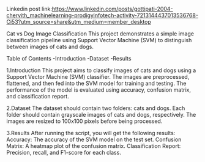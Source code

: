 Linkedin post link:https://www.linkedin.com/posts/gottipati-2004-chervith_machinelearning-prodigyinfotech-activity-7213144437013536768-Ci53?utm_source=share&utm_medium=member_desktop

Cat vs Dog Image Classification
This project demonstrates a simple image classification pipeline using Support Vector Machine (SVM) to distinguish between images of cats and dogs.

Table of Contents
-Introduction
-Dataset
-Results

1.Introduction
This project aims to classify images of cats and dogs using a Support Vector Machine (SVM) classifier. The images are preprocessed, flattened, and then fed into the SVM model for training and testing. The performance of the model is evaluated using accuracy, confusion matrix, and classification report.

2.Dataset
The dataset should contain two folders: cats and dogs. Each folder should contain grayscale images of cats and dogs, respectively. The images are resized to 100x100 pixels before being processed.

3.Results
After running the script, you will get the following results:
Accuracy: The accuracy of the SVM model on the test set.
Confusion Matrix: A heatmap plot of the confusion matrix.
Classification Report: Precision, recall, and F1-score for each class.
